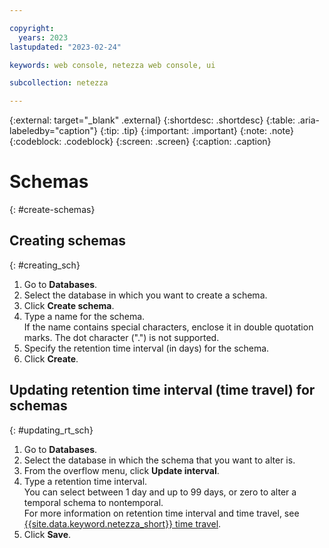 ```yaml
---

copyright:
  years: 2023
lastupdated: "2023-02-24"

keywords: web console, netezza web console, ui

subcollection: netezza

---
```


{:external: target="_blank" .external}
{:shortdesc: .shortdesc}
{:table: .aria-labeledby="caption"}
{:tip: .tip}
{:important: .important}
{:note: .note}
{:codeblock: .codeblock}
{:screen: .screen}
{:caption: .caption}

# Schemas
{: #create-schemas}

## Creating schemas
{: #creating_sch}

1. Go to **Databases**.
1. Select the database in which you want to create a schema.
1. Click **Create schema**.
1. Type a name for the schema.  
   If the name contains special characters, enclose it in double quotation marks. The dot character (".") is not supported.
1. Specify the retention time interval (in days) for the schema.
1. Click **Create**.

## Updating retention time interval (time travel) for schemas
{: #updating_rt_sch}

1. Go to **Databases**.
1. Select the database in which the schema that you want to alter is.
1. From the overflow menu, click **Update interval**.
1. Type a retention time interval.  
   You can select between 1 day and up to 99 days, or zero to alter a temporal schema to nontemporal.   
   For more information on retention time interval and time travel, see [{{site.data.keyword.netezza_short}} time travel](/docs/netezza?topic=netezza-enablingdisabling_tt).
1. Click **Save**.

